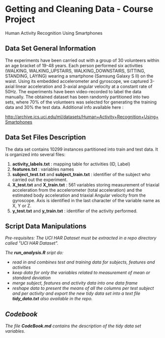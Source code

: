 Getting and Cleaning Data - Course Project
==========================================
Human Activity Recognition Using Smartphones

Data Set General Information
-----------------------------
The experiments have been carried out with a group of 30 volunteers within an age bracket of 19-48 years. Each person performed six activities (WALKING, WALKING_UPSTAIRS, WALKING_DOWNSTAIRS, SITTING, STANDING, LAYING) wearing a smartphone (Samsung Galaxy S II) on the waist. Using its embedded accelerometer and gyroscope, we captured 3-axial linear acceleration and 3-axial angular velocity at a constant rate of 50Hz. The experiments have been video-recorded to label the data manually. The obtained dataset has been randomly partitioned into two sets, where 70% of the volunteers was selected for generating the training data and 30% the test data. Additional info available here :

http://archive.ics.uci.edu/ml/datasets/Human+Activity+Recognition+Using+Smartphones

Data Set Files Description
--------------------------
The data set contains 10299 instances partitioned into train and test data. It is organized into several files:

1. <b>activity_labels.txt</b> : mapping table for activities (ID, Label)
2. <b>features.txt</b> :  variables names 
3. <b>subject_test.txt</b> and <b>subject_train.txt</b> : identifier of the subject who carried out the experiment.
4. <b>X_test.txt</b> and <b>X_train.txt</b> : 561 variables storing measurement of triaxial acceleration from the accelerometer (total acceleration) and the estimated body acceleration and triaxial Angular velocity from the gyroscope. Axis is identified in the last character of the variable name as X, Y or Z.
5. <b>y_test.txt</b> and <b>y_train.txt</b> : identifier of the activity performed.


Script Data Manipulations
--------------------------------------
<i>Pre-requisites: 
The UCI HAR Dataset must be extracted in a repo directory called "UCI HAR Dataset".<i>

The <b>run_analysis.R</b> sript do:
- read in and combines test and training data for subjects, features and activities
- keep data for only the variables related to  measurement of mean or standard deviation
- merge subject, features and activity data into one data frame
- reshape data to present the means of all the columns per test subject and per activity and export the new tidy data set into a text file <b>tidy_data.txt</b> also available in the repo.


Codebook
--------
The file <b>CodeBook.md</b> contains the description of the tidy data set variables.

